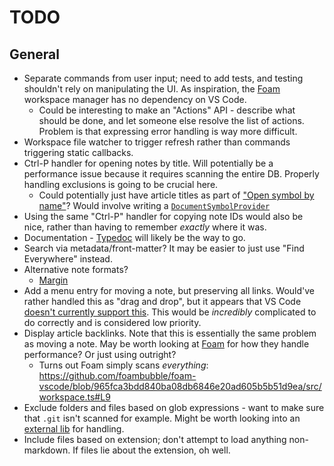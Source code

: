 # TODO

## General
- Separate commands from user input; need to add tests, and testing shouldn't rely on manipulating the UI.
  As inspiration, the [Foam](https://github.com/foambubble/foam-workspace-manager) workspace manager has no dependency on VS Code.
  - Could be interesting to make an "Actions" API - describe what should be done, and let someone else resolve the list of actions.
    Problem is that expressing error handling is way more difficult.
- Workspace file watcher to trigger refresh rather than commands triggering static callbacks.
- Ctrl-P handler for opening notes by title. Will potentially be a performance issue because it requires scanning the entire DB.
  Properly handling exclusions is going to be crucial here.
  - Could potentially just have article titles as part of ["Open symbol by name"](https://code.visualstudio.com/Docs/editor/editingevolved#_open-symbol-by-name0)?
    Would involve writing a [`DocumentSymbolProvider`](https://code.visualstudio.com/api/references/vscode-api#DocumentSymbolProvider)
- Using the same "Ctrl-P" handler for copying note IDs would also be nice, rather than having to remember *exactly* where it was.
- Documentation - [Typedoc](http://typedoc.org/) will likely be the way to go.
- Search via metadata/front-matter? It may be easier to just use "Find Everywhere" instead.
- Alternative note formats?
  - [Margin](https://margin.love/#/)
- Add a menu entry for moving a note, but preserving all links. Would've rather handled this as "drag and drop",
  but it appears that VS Code [doesn't currently support this](https://github.com/Microsoft/vscode/issues/32592).
  This would be *incredibly* complicated to do correctly and is considered low priority.
- Display article backlinks. Note that this is essentially the same problem as moving a note.
  May be worth looking at [Foam](https://github.com/foambubble/foam) for how they handle performance? Or just using outright?
  - Turns out Foam simply scans *everything*: https://github.com/foambubble/foam-vscode/blob/965fca3bdd840ba08db6846e20ad605b5b51d9ea/src/workspace.ts#L9
- Exclude folders and files based on glob expressions - want to make sure that `.git` isn't scanned for example.
  Might be worth looking into an [external lib](https://github.com/isaacs/minimatch) for handling.
- Include files based on extension; don't attempt to load anything non-markdown. If files lie about the extension, oh well.